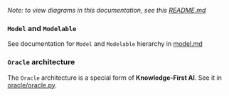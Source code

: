 *Note: to view diagrams in this documentation, see this [README.md](https://github.com/h1st-ai/h1st/blob/api-design/docs/README.md)*

### `Model` and `Modelable`

See documentation for `Model` and `Modelable` hierarchy in [model.md](model.md)

### `Oracle` architecture

The `Oracle` architecture is a special form of __Knowledge-First AI__. See it in [oracle/oracle.py](oracle/oracle.py).

